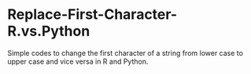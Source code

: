 Replace-First-Character-R.vs.Python
===================================
Simple codes to change the first character of a string from lower case to upper 
case and vice versa in R and Python.  